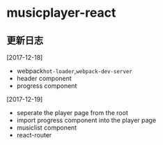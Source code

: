 # musicplayer-react

## 更新日志

[2017-12-18]
* webpack`hot-loader`,`webpack-dev-server`
* header component
* progress component

[2017-12-19] 
* seperate the player page from the root 
* import progress component into the player page
* musiclist component
* react-router


